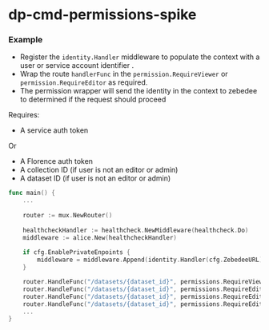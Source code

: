 # dp-cmd-permissions-spike

### Example
- Register the `identity.Handler` middleware to populate the context with a user or service account identifier .
- Wrap the route `handlerFunc` in the `permission.RequireViewer` or `permission.RequireEditor` as required.
- The permission wrapper will send the identity in the context to zebedee to determined if the request should proceed

Requires:
- A service auth token

Or

- A Florence auth token
- A collection ID (if user is not an editor or admin)
- A dataset ID (if user is not an editor or admin)

```go
func main() {
    ...
    
    router := mux.NewRouter()
    
    healthcheckHandler := healthcheck.NewMiddleware(healthcheck.Do)
    middleware := alice.New(healthcheckHandler)
    
    if cfg.EnablePrivateEnpoints {
        middleware = middleware.Append(identity.Handler(cfg.ZebedeeURL))
    }

    router.HandleFunc("/datasets/{dataset_id}", permissions.RequireViewer(GetDataset())).Methods("GET")
    router.HandleFunc("/datasets/{dataset_id}", permissions.RequireEditor(CreateDataset())).Methods("POST")
    router.HandleFunc("/datasets/{dataset_id}", permissions.RequireEditor(UpdateDataset())).Methods("PUT")
    router.HandleFunc("/datasets/{dataset_id}", permissions.RequireEditor(DeleteDataset())).Methods("DELETE")
    ...
}
```
